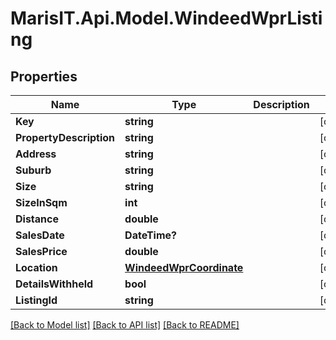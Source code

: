 
# MarisIT.Api.Model.WindeedWprListing

## Properties

Name | Type | Description | Notes
------------ | ------------- | ------------- | -------------
**Key** | **string** |  | [optional] 
**PropertyDescription** | **string** |  | [optional] 
**Address** | **string** |  | [optional] 
**Suburb** | **string** |  | [optional] 
**Size** | **string** |  | [optional] 
**SizeInSqm** | **int** |  | [optional] 
**Distance** | **double** |  | [optional] 
**SalesDate** | **DateTime?** |  | [optional] 
**SalesPrice** | **double** |  | [optional] 
**Location** | [**WindeedWprCoordinate**](WindeedWprCoordinate.md) |  | [optional] 
**DetailsWithheld** | **bool** |  | [optional] 
**ListingId** | **string** |  | [optional] 

[[Back to Model list]](../README.md#documentation-for-models)
[[Back to API list]](../README.md#documentation-for-api-endpoints)
[[Back to README]](../README.md)

